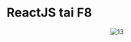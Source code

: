 # ReactJS tai F8

<div align="center">
  
  ![13](https://user-images.githubusercontent.com/74861823/139577365-96700065-b49f-4675-91d3-b93311a6f3e7.png)
  
 </div> 
